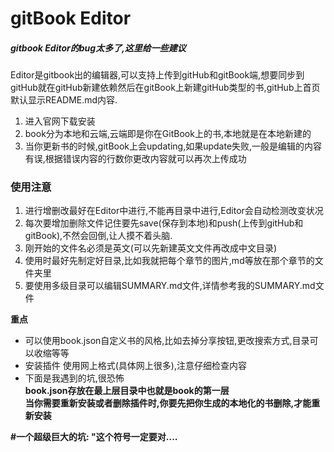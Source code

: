 # gitBook Editor 
##### gitbook Editor的bug太多了,这里给一些建议

Editor是gitbook出的编辑器,可以支持上传到gitHub和gitBook端,想要同步到gitHub就在gitHub新建依赖然后在gitBook上新建gitHub类型的书,gitHub上首页默认显示README.md内容.

1. 进入官网下载安装
2. book分为本地和云端,云端即是你在GitBook上的书,本地就是在本地新建的
3. 当你更新书的时候,gitBook上会updating,如果update失败,一般是编辑的内容有误,根据错误内容的行数你更改内容就可以再次上传成功

### 使用注意


1. 进行增删改最好在Editor中进行,不能再目录中进行,Editor会自动检测改变状况
2. 每次要增加删除文件记住要先save(保存到本地)和push(上传到gitHub和gitBook),不然会回倒,让人摸不着头脑.
3. 刚开始的文件名必须是英文(可以先新建英文文件再改成中文目录)
4. 使用时最好先制定好目录,比如我就把每个章节的图片,md等放在那个章节的文件夹里
5. 要使用多级目录可以编辑SUMMARY.md文件,详情参考我的SUMMARY.md文件

**重点**
* 可以使用book.json自定义书的风格,比如去掉分享按钮,更改搜索方式,目录可以收缩等等
* 安装插件 使用网上格式(具体网上很多),注意仔细检查内容
* 下面是我遇到的坑,很恐怖</br>
**book.json存放在最上层目录中也就是book的第一层**</br>
**当你需要重新安装或者删除插件时,你要先把你生成的本地化的书删除,才能重新安装**

**#一个超级巨大的坑: "这个符号一定要对....**


